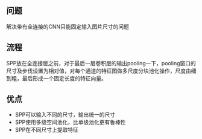 ## 问题
解决带有全连接的CNN只能固定输入图片尺寸的问题

## 流程
SPP放在全连接层之前，对于最后一层卷积层的输出pooling一下，pooling窗口的尺寸及步伐设置为相对值，对每个通道的特征图做多尺度分块池化操作，尺度由细到粗，最后形成一个固定长度的特征向量。


## 优点
- SPP可以输入不同的尺寸，输出统一的尺寸
- SPP使用多级空间池化，比单级池化更有鲁棒性
- SPP在不同尺寸上提取特征